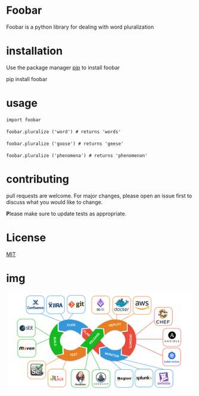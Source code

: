 # Foobar

Foobar is a python library for dealing with word pluralization

# installation

Use the package manager [pip](https://pip.pypa.io/en/stable/installation/) to install foobar

pip install foobar

# usage

````
import foobar

foobar.pluralize ('word') # returns 'words'

foobar.pluralize ('goose') # returns 'geese'

foobar.pluralize ('phenomena') # returns 'phenomenon'
````

# contributing

pull requests are welcome. For major changes, please open an issue first to discuss what you would like to change.

**P**lease make sure to update tests as appropriate.

# License

[MIT](https://www.mit.edu/)

# img
![image](https://github.com/GergesNagy/GergesNagy/blob/main/DevOps.png)